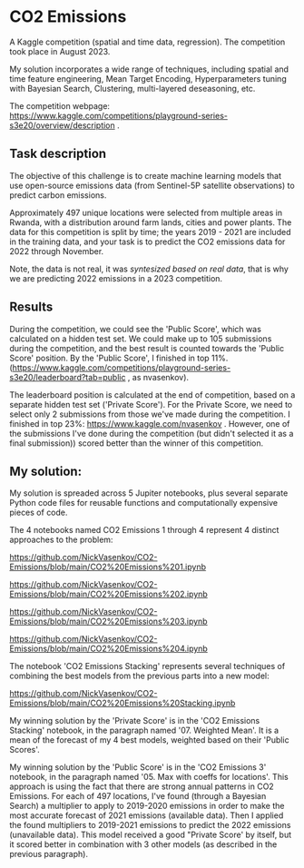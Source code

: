 # CO2 Emissions
 A Kaggle competition (spatial and time data, regression). The competition took place in August 2023.

My solution incorporates a wide range of techniques, including spatial and time feature engineering, Mean Target Encoding, Hyperparameters tuning with Bayesian Search, Clustering, multi-layered deseasoning, etc.

The competition webpage: https://www.kaggle.com/competitions/playground-series-s3e20/overview/description .

 ## Task description

The objective of this challenge is to create machine learning models that use open-source emissions data (from Sentinel-5P satellite observations) to predict carbon emissions.

Approximately 497 unique locations were selected from multiple areas in Rwanda, with a distribution around farm lands, cities and power plants. The data for this competition is split by time; the years 2019 - 2021 are included in the training data, and your task is to predict the CO2 emissions data for 2022 through November.

Note, the data is not real, it was *syntesized based on real data*, that is why we are predicting 2022 emissions in a 2023 competition.

## Results

During the competition, we could see the 'Public Score', which was calculated on a hidden test set. We could make up to 105 submissions during the competition, and the best result is counted towards the 'Public Score' position. By the 'Public Score', I finished in top 11%. (https://www.kaggle.com/competitions/playground-series-s3e20/leaderboard?tab=public , as nvasenkov).

The leaderboard position is calculated at the end of competition, based on a separate hidden test set ('Private Score'). For the Private Score, we need to select only 2 submissions from those we've made during the competition. I finished in top 23%: https://www.kaggle.com/nvasenkov . However, one of the submissions I've done during the competition (but didn't selected it as a final submission)) scored better than the winner of this competition.

## My solution:

My solution is spreaded across 5 Jupiter notebooks, plus several separate Python code files for reusable functions and computationally expensive pieces of code.

The 4 notebooks named CO2 Emissions 1 through 4 represent 4 distinct approaches to the problem:

https://github.com/NickVasenkov/CO2-Emissions/blob/main/CO2%20Emissions%201.ipynb

https://github.com/NickVasenkov/CO2-Emissions/blob/main/CO2%20Emissions%202.ipynb

https://github.com/NickVasenkov/CO2-Emissions/blob/main/CO2%20Emissions%203.ipynb

https://github.com/NickVasenkov/CO2-Emissions/blob/main/CO2%20Emissions%204.ipynb

The notebook 'CO2 Emissions Stacking' represents several techniques of combining the best models from the previous parts into a new model:

https://github.com/NickVasenkov/CO2-Emissions/blob/main/CO2%20Emissions%20Stacking.ipynb

My winning solution by the 'Private Score' is in the 'CO2 Emissions Stacking' notebook, in the paragraph named '07. Weighted Mean'. It is a mean of the forecast of my 4 best models, weighted based on their 'Public Scores'.

My winning solution by the 'Public Score' is in the 'CO2 Emissions 3' notebook, in the paragraph named '05. Max with coeffs for locations'. This approach is using the fact that there are strong annual patterns in CO2 Emissions. For each of 497 locations, I've found (through a Bayesian Search) a multiplier to apply to 2019-2020 emissions in order to make the most accurate forecast of 2021 emissions (available data). Then I applied the found multipliers to 2019-2021 emissions to predict the 2022 emissions (unavailable data). This model received a good "Private Score' by itself, but it scored better in combination with 3 other models (as described in the previous paragraph).


